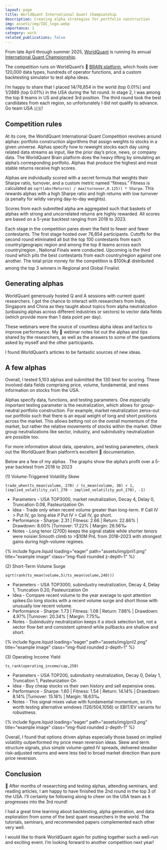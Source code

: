 ```yaml
---
layout: page
title: WorldQuant International Quant Championship
description: Creating alpha strategies for portfolio construction
img: assets/img/IQC_logo.webp
importance: 1
category: work
related_publications: false
---
```



From late April through summer 2025, [WorldQuant](https://www.worldquant.com/) is running its annual [International Quant Championship](https://www.worldquant.com/brain/iqc/).

The competition runs on WorldQuant’s 🧠 [BRAIN platform](https://www.worldquant.com/brain/), which hosts over 120,000 data types, hundreds of operator functions, and a custom backtesting simulator to test alpha ideas.

I’m happy to share that I placed 14/76,854 in the world (top 0.01%) and 1/2889 (top 0.01%) in the USA during the 1st round. In stage 2, I was among the top 8 teams in US and placed 3rd position. The third round took the best candidates from each region, so unfortunately I did not qualify to advance. Go team USA 🇺🇸!

## Competition rules
At its core, the WorldQuant International Quant Competition revolves around alphas: portfolio construction algorithms that assign weights to stocks in a given universe. Alphas specify how to reweight stocks each day using related data streams as input, like the prior day’s price, news, or company data. The WorldQuant Brain platform does the heavy lifting by simulating an alpha’s corresponding portfolio. Alphas that produce the highest and most stable returns receive high scores.

Alphas are individually scored with a secret formula that weights their Sharpe ratio, turnover, and a custom metric named “fitness.” Fitness is calculated as `sqrt(abs(Returns) / max(turnover,0.125)) * Sharpe`. This rewards alphas with a high Sharpe ratio and high returns with low turnover (a penalty for wildly varying day-to-day weights).

Scores from each submitted alpha are aggregated such that baskets of alphas with strong and uncorrelated returns are highly rewarded. All scores are based on a 5-year backtest ranging from 2018 to 2023.

Each stage in the competition pares down the field to fewer and fewer contestants. The first stage hosted over 76,854 participants. Cutoffs for the second round eliminated all but the top 100 contestants from each country/geograpic region and among the top 8 teams across each country/region , National Finals were conducted. Upcoming is the third round which pits the best contestants from each country/region against one another. The total prize money for the competition is $100k💰 distributed among the top 3 winners in Regional and Global Finalist.

## Generating alphas
WorldQuant generously hosted Q and A sessions with current quant researchers. I got the chance to interact with researchers from India, Singapore and China as they taught about topics from alpha neutralization (unbiasing alphas across different industries or sectors) to vector data fields (which provide more than 1 data point per day).

These webinars were the source of countless alpha ideas and tactics to improve performance. My 📝 webinar notes list out the alphas and tips shared by the researchers, as well as the answers to some of the questions asked by myself and the other participants.

I found WorldQuant’s articles to be fantastic sources of new ideas. 

## A few alphas
Overall, I tested 5,103 alphas and submitted the 130 best for scoring. These involved data fields comprising price, volume, fundamental, and news information on stocks from the USA.

Alphas specify data, functions, and testing parameters. One especially important testing parameter is the neutralization, which allows for group-neutral portfolio construction. For example, market neutralization zeros-out our portfolio such that there is an equal weight of long and short positions across the market. This allows betting not on the overall momentum of the market, but rather the relative movements of stocks within the market. Other group neutralizations like sector, industry, and subindustry neutralization are possible too.

For more information about data, operators, and testing parameters, check out the WorldQuant Brain platform’s excellent 📑 documentation.

Below are a few of my alphas . The graphs show the alpha’s profit over a 5-year backtest from 2018 to 2023

(1) Volume-Triggered Volatility Skew 

`trade_when(ts_mean(volume, 270) / ts_mean(volume, 30) < 1, (implied_volatility_call_270 - implied_volatility_put_270), -1)`

* Parameters - USA TOP3000, market neutralization, Decay 4, Delay 0, Truncation 0.08, Pasteurization On
* Idea - Trade only when recent volume  greater than long-term. If Call IV > Put IV, go long else if Put IV > Call IV, go short.
* Performance - Sharpe: 2.31 | Fitness: 2.66 | Return: 22.86% | Drawdown: 8.00% |Turnover: 17.22% | Margin: 26.56‰
* Notes - Long tenor (270D) keeps the signal stable while shorter tenors were noisier.Smooth climb to >$10M PnL from 2018–2023 with strongest gains during high-volume regimes.

<div class="row justify-content-center">
    <div class="col-sm-8 mt-3 mt-md-0">
        {% include figure.liquid loading="eager" path="assets/img/pnl1.png" title="example image" class="img-fluid rounded z-depth-1" %}
    </div>
</div>



(2) Short-Term Volume Surge 

`sqrt(rank(ts_mean(volume,5)/ts_mean(volume,240)))`

* Parameters - USA TOP3000, subindustry neutralization, Decay 4, Delay 1, Truncation 0.20, Pasteurization On
* Idea - Compare recent volume  to the year average  to spot attention spikes.Go long stocks with a recent volume surge and short those with unusually low recent volume.
* Performance - Sharpe: 1.73 | Fitness: 1.08 | Return: 7.88% | Drawdown: 4.97% |Turnover: 20.34% | Margin: 7.75‰
* Notes - Subindustry neutralization keeps it a stock selection bet, not a sector flow bet and consistent uptrend while pullbacks are shallow and short.

<div class="row justify-content-center">
    <div class="col-sm-8 mt-3 mt-md-0">
        {% include figure.liquid loading="eager" path="assets/img/pnl2.png" title="example image" class="img-fluid rounded z-depth-1" %}
    </div>
</div>




(3) Operating Income Yield

`ts_rank(operating_income/cap,250)`

* Parameters - USA TOP200, subindustry neutralization, Decay 0, Delay 1, Truncation 1, Pasteurization On
* Idea - Buy cheap stocks vs their own history and sell expensive ones.
* Performance - Sharpe: 1.60 | Fitness: 1.54 | Return: 14.14% | Drawdown: 8.14% |Turnover: 15.18% | Margin: 18.63‰
* Notes - This signal mixes value with fundamental momentum, so it’s worth testing alternative windows (126/504,1056) or EBIT/EV variants for robustness.

<div class="row justify-content-center">
    <div class="col-sm-8 mt-3 mt-md-0">
        {% include figure.liquid loading="eager" path="assets/img/pnl3.png" title="example image" class="img-fluid rounded z-depth-1" %}
    </div>
</div>

Overall, I found that options driven alphas especially those based on implied volatility outperformed my price mean reversion ideas. Skew and term structure signals, plus simple volume-gated IV spreads, delivered steadier risk-adjusted returns and were less tied to broad market direction than pure price reversion.


## Conclusion

🎉 After months of researching and testing alphas, attending seminars, and reading articles, I am happy to have finished the 2nd round in the top 3 of the USA. I’ll certainly be following along to cheer on the USA team as it progresses into the 3rd round!

I had a great time learning about backtesting, alpha generation, and data exploration from some of the best quant researchers in the world. The tutorials, seminars, and recommended papers complemented each other very well.

I would like to thank WorldQuant again for putting together such a well-run and exciting event. I’m looking forward to another competition next year!

